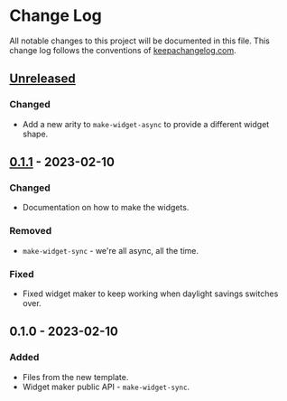 # Change Log
All notable changes to this project will be documented in this file. This change log follows the conventions of [keepachangelog.com](http://keepachangelog.com/).

## [Unreleased]
### Changed
- Add a new arity to `make-widget-async` to provide a different widget shape.

## [0.1.1] - 2023-02-10
### Changed
- Documentation on how to make the widgets.

### Removed
- `make-widget-sync` - we're all async, all the time.

### Fixed
- Fixed widget maker to keep working when daylight savings switches over.

## 0.1.0 - 2023-02-10
### Added
- Files from the new template.
- Widget maker public API - `make-widget-sync`.

[Unreleased]: https://github.com/your-name/content_hash/compare/0.1.1...HEAD
[0.1.1]: https://github.com/your-name/content_hash/compare/0.1.0...0.1.1
